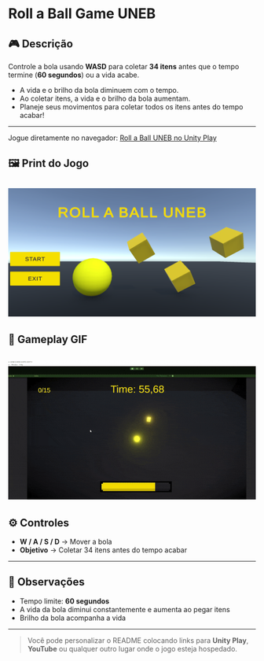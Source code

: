# Roll a Ball Game UNEB

## 🎮 Descrição

Controle a bola usando **WASD** para coletar **34 itens** antes que o tempo termine (**60 segundos**) ou a vida acabe.  

- A vida e o brilho da bola diminuem com o tempo.  
- Ao coletar itens, a vida e o brilho da bola aumentam.  
- Planeje seus movimentos para coletar todos os itens antes do tempo acabar!  

---

Jogue diretamente no navegador: [Roll a Ball UNEB no Unity Play](https://play.unity.com/en/games/40142ebf-445a-4b4e-8abf-6fe8eee7b1d1/roll-a-ball-uneb)

## 🖼️ Print do Jogo

![Gameplay Screenshot](Assets/assets/rollaball-screenshot.png)
---

## 🎥 Gameplay GIF

![Gameplay GIF](Assets/assets/rollaball.gif)
---

## ⚙️ Controles

- **W / A / S / D** → Mover a bola  
- **Objetivo** → Coletar 34 itens antes do tempo acabar  

---

## 📝 Observações

- Tempo limite: **60 segundos**  
- A vida da bola diminui constantemente e aumenta ao pegar itens  
- Brilho da bola acompanha a vida  

---

> Você pode personalizar o README colocando links para **Unity Play**, **YouTube** ou qualquer outro lugar onde o jogo esteja hospedado.
